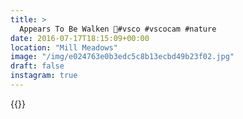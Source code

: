 ```yaml
---
title: >
  Appears To Be Walken 🌿#vsco #vscocam #nature
date: 2016-07-17T18:15:09+00:00
location: "Mill Meadows"
image: "/img/e024763e0b3edc5c8b13ecbd49b23f02.jpg"
draft: false
instagram: true
---
```


{{<photo src="/img/e024763e0b3edc5c8b13ecbd49b23f02.jpg">}}
